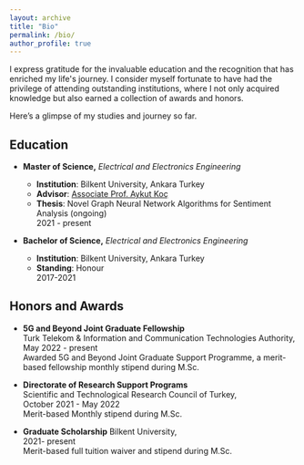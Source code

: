 ```yaml
---
layout: archive
title: "Bio"
permalink: /bio/
author_profile: true
---
```


I express gratitude for the invaluable education and the recognition that has enriched my life's journey. I consider myself fortunate to have had the privilege of attending outstanding institutions, where I not only acquired knowledge but also earned a collection of awards and honors.

Here’s a glimpse of my studies and journey so far.

## Education

- **Master of Science,** *Electrical and Electronics Engineering* <br/>
  - **Institution**: Bilkent University, Ankara Turkey
  - **Advisor**: [Associate Prof. Aykut Koç](http://aykut.koc.bilkent.edu.tr/)
  - **Thesis**: Novel Graph Neural Network Algorithms for Sentiment Analysis (ongoing) <br />
    2021 - present

- **Bachelor of Science,** *Electrical and Electronics Engineering* <br/>
  - **Institution**: Bilkent University, Ankara Turkey
  - **Standing**: Honour <br />
    2017-2021

## Honors and Awards

- **5G and Beyond Joint Graduate Fellowship**<br />
Turk Telekom & Information and Communication Technologies Authority, <br />
May 2022 - present <br />
Awarded 5G and Beyond Joint Graduate Support Programme, a merit-based fellowship monthly stipend during M.Sc.

- **Directorate of Research Support Programs** <br />
Scientific and Technological Research Council of Turkey, <br />
October 2021 - May 2022 <br />
Merit-based Monthly stipend during M.Sc.

- **Graduate Scholarship**
Bilkent University, <br />
2021- present <br />
Merit-based full tuition waiver and stipend during M.Sc.
